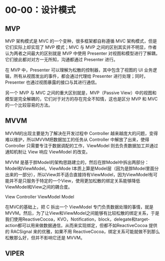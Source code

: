 # 00-00：设计模式

## MVP

MVP 架构模式是 MVC 的一个变种，很多框架都自称遵循 MVC 架构模式，但是它们实际上却实现了 MVP 模式；MVC 与 MVP 之间的区别其实并不明显，作者认为两者之间最大的区别就是 MVP 中使用 Presenter 对视图和模型进行了解耦，它们彼此都对对方一无所知，沟通都通过 Presenter 进行。

在 MVP 中，Presenter 可以理解为松散的控制器，其中包含了视图的 UI 业务逻辑，所有从视图发出的事件，都会通过代理给 Presenter 进行处理；同时，Presenter 也通过视图暴露的接口与其进行通信。

另一个 MVP 与 MVC 之间的重大区别就是，MVP（Passive View）中的视图和模型是完全解耦的，它们对于对方的存在完全不知情，这也是区分 MVP 和 MVC 的一个比较容易的方法。

## MVVM

MVVM的出现主要是为了解决在开发过程中 Controller 越来越庞大的问题，变得难以维护，所以MVVM把数据加工的任务从 Controller 中解放了出来，使得 Controller 只需要专注于数据调配的工作，ViewModel 则去负责数据加工并通过通知机制让 View 响应 ViewModel 的改变。

MVVM 是基于胖Model的架构思路建立的，然后在胖Model中拆出两部分：Model和ViewModel。ViewMode l本质上算是Model层（因为是胖Model里面分出来的一部分），所以View并不适合直接持有ViewModel，因为ViewModel有可能并不是只服务于特定的一个View，使用更加松散的绑定关系能够降低ViewModel和View之间的耦合度。

View  Controller  ViewModel Model

在MVC的基础上，把 C 拆出一个 ViewModel 专门负责数据处理的事情，就是MVVM。然后，为了让View和ViewModel之间能够有比较松散的绑定关系，于是我们使用ReactiveCocoa，KVO，Notification，block，delegate和target-action都可以用来做数据通信，从而来实现绑定，但都不如ReactiveCocoa 提供的 RACSignal 来的优雅，如果不用 ReactiveCocoa，绑定关系可能就做不到那么松散那么好，但并不影响它还是 MVVM。

## VIPER

